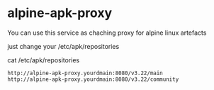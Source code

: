 # alpine-apk-proxy
You can use this service as chaching proxy for alpine linux artefacts

just change your /etc/apk/repositories

cat /etc/apk/repositories
```
http://alpine-apk-proxy.yourdmain:8080/v3.22/main
http://alpine-apk-proxy.yourdmain:8080/v3.22/community
```
